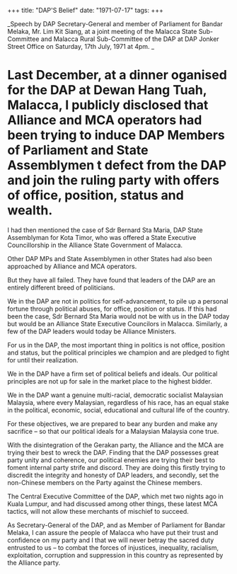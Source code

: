 +++ 
title: "DAP'S Belief"
date: "1971-07-17"
tags:
+++

_Speech by DAP Secretary-General  and member of Parliament for Bandar Melaka, Mr. Lim Kit Siang, at a joint meeting of the Malacca State Sub-Committee and Malacca Rural Sub-Committee of the DAP at DAP Jonker Street Office on Saturday, 17th July, 1971 at 4pm.
_
# Last December, at a dinner oganised for the DAP at Dewan Hang Tuah, Malacca, I publicly disclosed that Alliance and MCA operators had been trying to induce DAP Members of Parliament and State Assemblymen t defect from the DAP and join the ruling party with offers of office, position, status and wealth.

I had then mentioned the case of Sdr Bernard Sta Maria, DAP State Assemblyman for Kota Timor, who was offered a State Executive Councillorship in the Alliance State Government of Malacca.

Other DAP MPs and State Assemblymen in other States had also been approached by Alliance and MCA operators.</u>

But they have all failed. They have found that leaders of the DAP are an entirely different breed of politicians.

We in the DAP are not in politics for self-advancement, to pile up a personal fortune through political abuses, for office, position or status. If this had been the case, Sdr Bernard Sta Maria would not be with us in the DAP today but would be an Alliance State Executive Councilors in Malacca. Similarly, a few of the DAP leaders would today be Alliance Ministers.

For us in the DAP, the most important thing in politics is not office, position and status, but the political principles we champion and are pledged to fight for until their realization.

We in the DAP have a firm set of political beliefs and ideals. Our political principles are not up for sale in the market place to the highest bidder.

We in the DAP want a genuine multi-racial, democratic socialist Malaysian Malaysia, where every Malaysian, regardless of his race, has an equal stake in the political, economic, social, educational and cultural life of the country.

For these objectives, we are prepared to bear any burden and make any sacrifice – so that our political ideals for a Malaysian Malaysia cone true.

With the disintegration of the Gerakan party, the Alliance and the MCA are trying their best to wreck the DAP. Finding that the DAP possesses great party unity and coherence, our political enemies are trying their best to foment internal party strife and discord. They are doing this firstly trying to discredit the integrity and honesty of DAP leaders, and secondly, set the non-Chinese members on the Party against the Chinese members.

The Central Executive Committee of the DAP, which met two nights ago in Kuala Lumpur, and had discussed among other things, these latest MCA tactics, will not allow these merchants of mischief to succeed. 

As Secretary-General of the DAP, and as Member of Parliament for Bandar Melaka, I can assure the people of Malacca who have put their trust and confidence on my party and I that we will never betray the sacred duty entrusted to us – to combat the forces of injustices, inequality, racialism, exploitation, corruption and suppression in this country as represented by the Alliance party.
 
